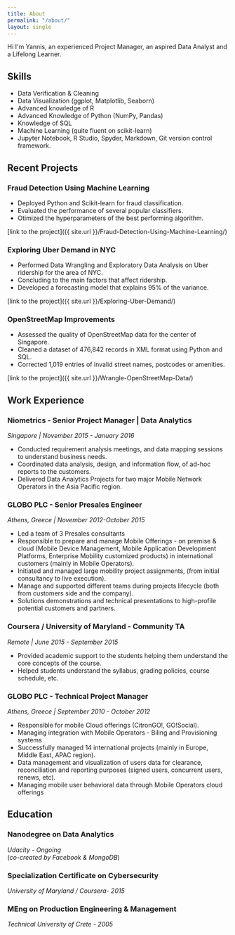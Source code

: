 ```yaml
---
title: About
permalink: "/about/"
layout: single
---
```


Hi I'm Yannis, an experienced Project Manager, an aspired Data Analyst and a Lifelong Learner.

## Skills

* Data Verification & Cleaning
* Data Visualization (ggplot, Matplotlib, Seaborn)
* Advanced knowledge of R
* Advanced Knowledge of Python (NumPy, Pandas)
* Knowledge of SQL
* Machine Learning (quite fluent on scikit-learn)
* Jupyter Notebook, R Studio, Spyder, Markdown, Git version control framework.

## Recent Projects

### Fraud Detection Using Machine Learning

* Deployed Python and Scikit-learn for fraud classification.
* Evaluated the performance of several popular classifiers.
* Otimized the hyperparameters of the best performing algorithm.

[link to the project]({{ site.url }}/Fraud-Detection-Using-Machine-Learning/)

### Exploring Uber Demand in NYC

* Performed Data Wrangling and Exploratory Data Analysis on Uber ridership for the area of NYC.
* Concluding to the main factors that affect ridership.
* Developed a forecasting model that explains 95% of the variance.

[link to the project]({{ site.url }}/Exploring-Uber-Demand/)


### OpenStreetMap Improvements

* Assessed the quality of OpenStreetMap data for the center of Singapore. 
* Cleaned a dataset of  476,842 records in XML format using Python and SQL.
* Corrected 1,019 entries of invalid street names, postcodes or amenities.

[link to the project]({{ site.url }}/Wrangle-OpenStreetMap-Data/)


## Work Experience

### Niometrics - Senior Project Manager | Data Analytics  
*Singapore | November 2015 - January 2016*  

* Conducted requirement analysis meetings, and data mapping sessions to understand business needs.  
* Coordinated data analysis, design, and information flow, of ad-hoc reports to the customers.  
* Delivered Data Analytics Projects for two major Mobile Network Operators in the Asia Pacific region.  

### GLOBO PLC - Senior Presales Engineer   
*Athens, Greece | November 2012-October 2015*  

* Led a team of 3 Presales consultants
* Responsible to prepare and manage Mobile Offerings - on premise & cloud (Mobile Device Management, Mobile Application Development Platforms, Enterprise Mobility customized products) in international customers (mainly in Mobile Operators).
* Initiated and managed large mobility project assignments, (from initial consultancy to live execution). 
* Manage and supported different teams during projects lifecycle (both from customers side and the company).
* Solutions demonstrations and technical presentations to high-profile potential customers and partners.


### Coursera / University of Maryland - Community TA
*Remote  | June 2015 - September 2015*  

* Provided academic support to the students helping them understand the core concepts of the course.  
* Helped students understand the syllabus, grading policies, course schedule, etc.  

### GLOBO PLC - Technical Project Manager  
*Athens, Greece | September 2010 - October 2012*  

* Responsible for mobile Cloud offerings (CitronGO!, GO!Social). 
* Managing integration with Mobile Operators - Biling and Provisioning systems 
* Successfully managed 14 international projects (mainly in Europe, Middle East, APAC region). 
* Data management and visualization of users data for clearance, reconciliation and reporting purposes (signed users, concurrent users, renews, etc).
* Managing mobile user behavioral data through Mobile Operators cloud offerings 


## Education

### Nanodegree on Data Analytics 
*Udacity - Ongoing*  
(*co-created by Facebook & MongoDB*)

### Specialization Certificate on Cybersecurity 
*University of Maryland / Coursera- 2015*  

### MEng on Production Engineering & Management
*Technical University of Crete - 2005*
